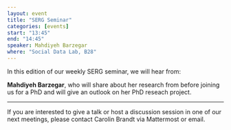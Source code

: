 ```yaml
---
layout: event
title: "SERG Seminar"
categories: [events]
start: "13:45"
end: "14:45"
speaker: Mahdiyeh Barzegar
where: "Social Data Lab, B28"
---
```


In this edition of our weekly SERG seminar, we will hear from:

**Mahdiyeh Barzegar**, who will share about her research from before joining us for a PhD and will give an outlook on her PhD reseach project.


---
If you are interested to give a talk or host a discussion session in one of our next meetings, please contact Carolin Brandt via Mattermost or email.
